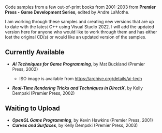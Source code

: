 Code samples from a few out-of-print books from 2001-2003 from **Premier Press - Game Development Series**, edited by Andre LaMothe. 

I am working through these samples and creating new versions that are up to date with the latest C++ using Visual Studio 2022. I will add the updated version here for anyone who would like to work through them and has either lost the original CD(s) or would like an updated version of the samples.  

## Currently Available
- _**AI Techniques for Game Programming**_, by Mat Buckland (Premier Press, 2002)
  - ISO image is available from https://archive.org/details/ai-tech

- _**Real-Time Rendering Tricks and Techniques in DirectX**_, by Kelly Dempski (Premier Press, 2002)

## Waiting to Upload
- _**OpenGL Game Programming**_, by Kevin Hawkins (Premier Press, 2001)
- _**Curves and Surfaces**_, by Kelly Dempski (Premier Press, 2003)
